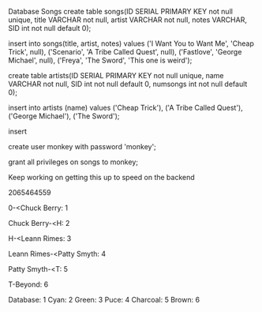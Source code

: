 Database Songs
create table songs(ID SERIAL PRIMARY KEY not null unique, title VARCHAR not null, artist VARCHAR not null, notes VARCHAR, SID int not null default 0);

insert into songs(title, artist, notes) values ('I Want You to Want Me', 'Cheap Trick', null), ('Scenario', 'A Tribe Called Quest', null), ('Fastlove', 'George Michael', null), ('Freya', 'The Sword', 'This one is weird');

create table artists(ID SERIAL PRIMARY KEY not null unique, name VARCHAR not null, SID int not null default 0, numsongs int not null default 0);

insert into artists (name) values ('Cheap Trick'), ('A Tribe Called Quest'), ('George Michael'), ('The Sword');

insert 


create user monkey with password 'monkey';

grant all privileges on songs to monkey;

Keep working on getting this up to speed on the backend

2065464559

0-<Chuck Berry: 1

Chuck Berry-<H: 2

H-<Leann Rimes: 3

Leann Rimes-<Patty Smyth: 4

Patty Smyth-<T: 5

T-Beyond: 6

Database: 1
Cyan: 2
Green: 3
Puce: 4
Charcoal: 5
Brown: 6